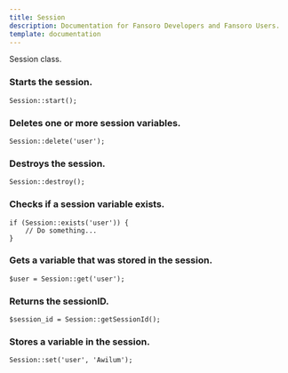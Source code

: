 ```yaml
---
title: Session
description: Documentation for Fansoro Developers and Fansoro Users.
template: documentation
---
```


Session class.

### Starts the session.
```
Session::start();
```

### Deletes one or more session variables.
```
Session::delete('user');
```

### Destroys the session.
```
Session::destroy();
```

### Checks if a session variable exists.
```
if (Session::exists('user')) {
    // Do something...
}
```

### Gets a variable that was stored in the session.
```
$user = Session::get('user');
```

### Returns the sessionID.
```
$session_id = Session::getSessionId();
```

### Stores a variable in the session.
```
Session::set('user', 'Awilum');
```
